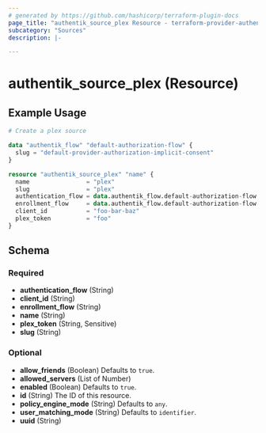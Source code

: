 ```yaml
---
# generated by https://github.com/hashicorp/terraform-plugin-docs
page_title: "authentik_source_plex Resource - terraform-provider-authentik"
subcategory: "Sources"
description: |-

---
```


# authentik_source_plex (Resource)



## Example Usage

```terraform
# Create a plex source

data "authentik_flow" "default-authorization-flow" {
  slug = "default-provider-authorization-implicit-consent"
}

resource "authentik_source_plex" "name" {
  name                = "plex"
  slug                = "plex"
  authentication_flow = data.authentik_flow.default-authorization-flow.id
  enrollment_flow     = data.authentik_flow.default-authorization-flow.id
  client_id           = "foo-bar-baz"
  plex_token          = "foo"
}
```

<!-- schema generated by tfplugindocs -->
## Schema

### Required

- **authentication_flow** (String)
- **client_id** (String)
- **enrollment_flow** (String)
- **name** (String)
- **plex_token** (String, Sensitive)
- **slug** (String)

### Optional

- **allow_friends** (Boolean) Defaults to `true`.
- **allowed_servers** (List of Number)
- **enabled** (Boolean) Defaults to `true`.
- **id** (String) The ID of this resource.
- **policy_engine_mode** (String) Defaults to `any`.
- **user_matching_mode** (String) Defaults to `identifier`.
- **uuid** (String)


